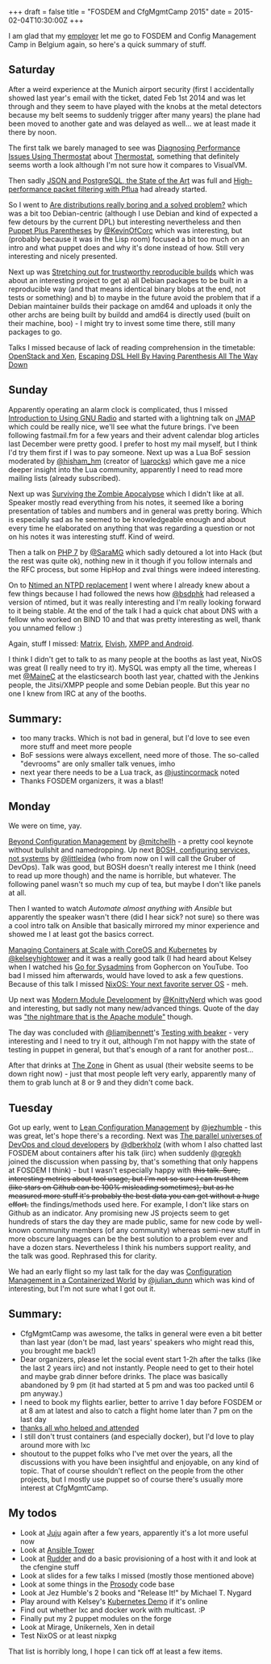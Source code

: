 +++
draft = false
title = "FOSDEM and CfgMgmtCamp 2015"
date = 2015-02-04T10:30:00Z
+++


I am glad that my [employer](http://wywy.com) let me go to FOSDEM and Config Management Camp in Belgium again, so here's a quick summary of stuff.

## Saturday

After a weird experience at the Munich airport security (first I accidentally showed last year's email with the ticket, dated Feb 1st 2014 and was let through and they seem to have played with the knobs at the metal detectors because my belt seems to suddenly trigger after many years) the plane had been moved to another gate and was delayed as well... we at least made it there by noon.

The first talk we barely managed to see was
[Diagnosing Performance Issues Using Thermostat](https://fosdem.org/2015/schedule/event/diagnosing_with_thermostat/) about
[Thermostat](http://icedtea.classpath.org/wiki/Thermostat), something that definitely seems worth a look although I'm not sure how it compares to VisualVM.

Then sadly [JSON and PostgreSQL, the State of the Art](https://fosdem.org/2015/schedule/event/json_and_postgresql_the_state_of_the_art/) was full and [High-performance packet filtering with Pflua](https://fosdem.org/2015/schedule/event/packet_filtering_pflua/) had already started.

So I went to [Are distributions really boring and a solved problem?](https://fosdem.org/2015/schedule/event/distributions_boring_solved_problem/) which was a bit too Debian-centric (although I use Debian and kind of expected a few detours by the current DPL) but interesting nevertheless
and then [Puppet Plus Parentheses](https://fosdem.org/2015/schedule/event/puppet_plus_parentheses/) by [@KevinOfCorc](https://twitter.com/KevinOfCorc) which was interesting, but (probably because it was in the Lisp room) focused a bit too much on an intro and what puppet does and why it's done instead of how. Still very interesting and nicely presented.

Next up was [Stretching out for trustworthy reproducible builds](https://fosdem.org/2015/schedule/event/stretching_out_for_trustworthy_reproducible_builds/) which was about an interesting project to get a) all Debian packages to be built in a reproducible way (and that means identical binary blobs at the end, not tests or something) and b) to maybe in the future avoid the problem that if a Debian maintainer builds their package on amd64 and uploads it only the other archs are being built by buildd and amd64 is directly used (built on their machine, boo) - I might try to invest some time there, still many packages to go.

Talks I missed because of lack of reading comprehension in the timetable: [OpenStack and Xen](https://fosdem.org/2015/schedule/event/deployopenstackxen/), [Escaping DSL Hell By Having Parenthesis All The Way Down](https://fosdem.org/2015/schedule/event/escaping_dsl_hell/)

## Sunday

Apparently operating an alarm clock is complicated, thus I missed [Introduction to Using GNU Radio](https://fosdem.org/2015/schedule/event/gnuradio/) and started with a lightning talk on [JMAP](https://fosdem.org/2015/schedule/event/jmap/) which could be really nice, we'll see what the future brings. I've been following fastmail.fm for a few years and their advent calendar blog articles last December were pretty good. I prefer to host my mail myself, but I think I'd try them first if I was to pay someone.
Next up was a Lua BoF session moderated by [@hisham_hm](https://twitter.com/hisham_hm) (creator of [luarocks](http://luarocks.org/)) which gave me a nice deeper insight into the Lua community, apparently I need to read more mailing lists (already subscribed).

Next up was [Surviving the Zombie Apocalypse](https://fosdem.org/2015/schedule/event/zombieapocalypse/) which I didn't like at all. Speaker mostly read everything from his notes, it seemed like a boring presentation of tables and numbers and in general was pretty boring. Which is especially sad as he seemed to be knowledgeable enough and about every time he elaborated on anything that was regarding a question or not on his notes it was interesting stuff. Kind of weird.

Then a talk on [PHP 7](https://fosdem.org/2015/schedule/event/php7/) by [@SaraMG](https://twitter.com/SaraMG) which sadly detoured a lot into Hack (but the rest was quite ok), nothing new in it though if you follow internals and the RFC process, but some HipHop and zval things were indeed interesting.

On to [Ntimed an NTPD replacement](https://fosdem.org/2015/schedule/event/ntimed_ntpd_replacement/) I went where I already knew about a few things because I had followed the news how [@bsdphk](https://twitter.com/bsdphk) had released a version of ntimed, but it was really interesting and I'm really looking forward to it being stable. At the end of the talk I had a quick chat about DNS with a fellow who worked on BIND 10 and that was pretty interesting as well, thank you unnamed fellow :)

Again, stuff I missed: [Matrix](https://fosdem.org/2015/schedule/event/matrix/), [Elvish](https://fosdem.org/2015/schedule/event/elvish/), [XMPP and Android](https://fosdem.org/2015/schedule/event/xmpp_and_android/).

I think I didn't get to talk to as many people at the booths as last yeat, NixOS was great (I really need to try it). MySQL was empty all the time, whereas I met [@MaineC](https://twitter.com/MaineC) at the elasticsearch booth last year, chatted with the Jenkins people, the Jitsi/XMPP people and some Debian people. But this year no one I knew from IRC at any of the booths.


## Summary:

  * too many tracks. Which is not bad in general, but I'd love to see even more stuff and meet more people
  * BoF sessions were always excellent, need more of those. The so-called "devrooms" are only smaller talk venues, imho
  * next year there needs to be a Lua track, as [@justincormack](https://twitter.com/justincormack) noted
  * Thanks FOSDEM organizers, it was a blast!

## Monday

We were on time, yay.

[Beyond Configuration Management](http://lanyrd.com/2015/cfgmgmtcamp/sdhbhk/) by [@mitchellh](https://twitter.com/mitchellh) - a pretty cool keynote without bullshit and namedropping. Up next [BOSH, configuring services, not systems](http://lanyrd.com/2015/cfgmgmtcamp/sdhfgp/) by [@littleidea](https://twitter.com/littleidea) (who from now on I will call the Gruber of DevOps). Talk was good, but BOSH doesn't really interest me I think (need to read up more though) and the name is horrible, but whatever. The following panel wasn't so much my cup of tea, but maybe I don't like panels at all.

Then I wanted to watch *Automate almost anything with Ansible* but apparently the speaker wasn't there (did I hear sick? not sure) so there was a cool intro talk on Ansible that basically mirrored my minor experience and showed me I at least got the basics correct.

[Managing Containers at Scale with CoreOS and Kubernetes](http://lanyrd.com/2015/cfgmgmtcamp/sdhfhb/) by [@kelseyhightower](https://twitter.com/kelseyhightower) and it was a really good talk (I had heard about Kelsey when I watched his [Go for Sysadmins](https://www.youtube.com/watch?v=wyRbHhHFZh8) from Gophercon on YouTube. Too bad I missed him afterwards, would have loved to ask a few questions. Because of this talk I missed [NixOS: Your next favorite server OS](http://lanyrd.com/2015/cfgmgmtcamp/sdhfmf/) - meh.

Up next was [Modern Module Development](http://lanyrd.com/2015/cfgmgmtcamp/sdhgcw/) by [@KnittyNerd](https://twitter.com/KnittyNerd) which was good and interesting, but sadly not many new/advanced things. Quote of the day was ["the nightmare that is the Apache module"](https://twitter.com/felis_rex/status/562265914264289280) though.

The day was concluded with [@liamjbennett](https://twitter.com/liamjbennett)'s [Testing with beaker](http://lanyrd.com/2015/cfgmgmtcamp/sdhgcx/) - very interesting and I need to try it out, although I'm not happy with the state of testing in puppet in general, but that's enough of a rant for another post...

After that drinks at [The Zone](http://www.thezone.be/) in Ghent as usual (their website seems to be down right now) - just that most people left very early, apparently many of them to grab lunch at 8 or 9 and they didn't come back.

## Tuesday

Got up early, went to [Lean Configuration Management](http://lanyrd.com/2015/cfgmgmtcamp/sdhbhm/) by [@jezhumble](https://twitter.com/jezhumble) - this was great, let's hope there's a recording. Next was [The parallel universes of DevOps and cloud developers](http://lanyrd.com/2015/cfgmgmtcamp/sdhpcm/) by [@dberkholz](https://twitter.com/dberkholz) (with whom I also chatted last FOSDEM about containers after his talk (iirc) when suddenly [@gregkh](https://twitter.com/gregkh) joined the discussion when passing by, that's something that only happens at FOSDEM I think) - but I wasn't especially happy with <s>this talk. Sure, interesting metrics about tool usage, but I'm not so sure I can trust them (like stars on Github can be 100% misleading sometimes), but as he measured more stuff it's probably the best data you can get without a huge effort.</s> the findings/methods used here. For example, I don't like stars on Github as an indicator. Any promising new JS projects seem to get hundreds of stars the day they are made public, same for new code by well-known community members (of any community) whereas semi-new stuff in more obscure languages can be the best solution to a problem ever and have a dozen stars. Nevertheless I think his numbers support reality, and the talk was good. Rephrased this for clarity.

We had an early flight so my last talk for the day was [Configuration Management in a Containerized World](http://lanyrd.com/2015/cfgmgmtcamp/sdhfhc/) by [@julian_dunn](https://twitter.com/julian_dunn) which was kind of interesting, but I'm not sure what I got out it.

## Summary:

  * CfgMgmtCamp was awesome, the talks in general were even a bit better than last year (don't be mad, last years' speakers who might read this, you brought me back!)
  * Dear organizers, please let the social event start 1-2h after the talks (like the last 2 years iirc) and not instantly. People need to get to their hotel and maybe grab dinner before drinks. The place was basically abandoned by 9 pm (it had started at 5 pm and was too packed until 6 pm anyway.)
  * I need to book my flights earlier, better to arrive 1 day before FOSDEM or at 8 am at latest and also to catch a flight home later than 7 pm on the last day
  * [thanks all who helped and attended](https://twitter.com/anderiasch/status/562595901223755776)
  * I still don't trust containers (and especially docker), but I'd love to play around more with lxc
  * shoutout to the puppet folks who I've met over the years, all the discussions with you have been insightful and enjoyable, on any kind of topic. That of course shouldn't reflect on the people from the other projects, but I mostly use puppet so of course there's usually more interest at CfgMgmtCamp.


## My todos

 * Look at [Juju](https://juju.ubuntu.com/) again after a few years, apparently it's a lot more useful now
 * Look at [Ansible Tower](http://www.ansible.com/tower)
 * Look at [Rudder](http://www.rudder-project.org/) and do a basic provisioning of a host with it and look at the cfengine stuff
 * Look at slides for a few talks I missed (mostly those mentioned above)
 * Look at some things in the [Prosody](http://prosody.im/) code base
 * Look at Jez Humble's 2 books and "Release It!" by Michael T. Nygard
 * Play around with Kelsey's [Kubernetes Demo](http://go-talks.appspot.com/github.com/kelseyhightower/cfgmgmtcamp-2015/slides/coreos-kubernetes.slide#1) if it's online
 * Find out whether lxc and docker work with multicast. :P
 * Finally put my 2 puppet modules on the forge
 * Look at Mirage, Unikernels, Xen in detail
 * Test NixOS or at least nixpkg

That list is horribly long, I hope I can tick off at least a few items.
